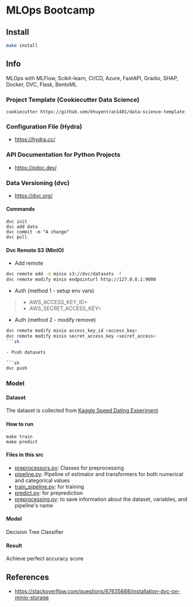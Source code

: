# MLOps Bootcamp

## Install


```sh
make install

``` 


## Info


MLOps with MLFlow, Scikit-learn, CI/CD, Azure, FastAPI, Gradio, SHAP, Docker, DVC, Flask, BentoML

### Project Template (Cookiecutter Data Science)

```
cookiecutter https://github.com/khuyentran1401/data-science-template
```

### Configuration File (Hydra)

- https://hydra.cc/

### API Documentation for Python Projects

- https://pdoc.dev/

### Data Versioning (dvc)

- https://dvc.org/

#### Commands

```
dvc init
dvc add data
dvc commit -m "A change"
dvc pull
```

#### Dvc Remote S3 (MinIO)


- Add remote

```sh
dvc remote add -d minio s3://dvc/datasets -f
dvc remote modify minio endpointurl http://127.0.0.1:9000

```

- Auth (method 1 - setup env vars)

> - AWS_ACCESS_KEY_ID=
> - AWS_SECRET_ACCESS_KEY=

- Auth (method 2 - modify remove)

```sh
dvc remote modify minio access_key_id <access_key>
dvc remote modify minio secret_access_key <secret_access>
```sh

- Push datasets

```sh
dvc push
```

### Model 

#### Dataset

The dataset is collected from [Kaggle Speed Dating Experiment](https://www.kaggle.com/annavictoria/speed-dating-experiment)

#### How to run 
```
make train
make predict
```
#### Files in this src

* [preprocessors.py](./src/preprocessors.py): Classes for preprocessing
* [pipeline.py](./src/pipeline.py): Pipeline of estimator and transformers for both numerical and categorical values 
* [train_pipeline.py](./src/train_pipeline.py): for training 
* [predict.py](./src/predict.py): for preprediction
* [preprocessing.py](./src/config/preprocessing.py): to save information about the dataset, variables, and pipeline's name


#### Model

Decision Tree Classifier

#### Result

Achieve perfect accuracy score


## References

- https://stackoverflow.com/questions/67635688/installation-dvc-on-minio-storage

